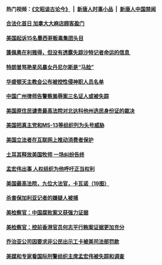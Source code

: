 #### 热门视频：[《文昭谈古论今》](https://github.com/gfw-breaker/wenzhao/blob/master/README.md?t=10180333) &nbsp;|&nbsp; [新唐人时事小品](https://github.com/gfw-breaker/ntdtv-comedy/blob/master/README.md?t=10180333) &nbsp;|&nbsp; [新唐人中国禁闻](https://github.com/gfw-breaker/ntdtv-news/blob/master/README.md?t=10180333)

#### [合法化首日 加拿大大麻店顾客盈门](../pages/zvyyieoqvp/4617848.md?t=10180333) 

#### [美国起诉15名墨西哥贩毒集团头目](../pages/zvyyieoqvp/4617470.md?t=10180333) 

#### [蓬佩奥在利雅得，但没有透露失踪沙特记者命运的信息 ](../pages/zvyyieoqvp/4616400.md?t=10180333) 

#### [特朗普骂艳星风暴女丹尼尔斯是“马脸”](../pages/zvyyieoqvp/4616283.md?t=10180333) 

#### [华盛顿天主教会公布被控性侵神职人员名单](../pages/zvyyieoqvp/4616067.md?t=10180333) 

#### [中国广州律师告警察羞辱案三名证人或被失踪](../pages/zvyyieoqvp/4615369.md?t=10180333) 

#### [美国原住民谴责最高法院对北达科他州选民身份证的裁决](../pages/zvyyieoqvp/4614715.md?t=10180333) 

#### [美国把真主党和MS-13等组织列为头号威胁](../pages/zvyyieoqvp/4614418.md?t=10180333) 

#### [美国立法者在互联网上推动消费者保护](../pages/zvyyieoqvp/4611606.md?t=10180333) 

#### [土耳其释放美国牧师 一场纠纷告终](../pages/zvyyieoqvp/4611557.md?t=10180333) 

#### [孟宏伟出事  人权组织为他呼吁正当权利](../pages/zvyyieoqvp/4609886.md?t=10180333) 

#### [美国最高法院，九位大法官，卡瓦诺（19图）](../pages/zvyyieoqvp/4605718.md?t=10180333) 

#### [杀害保加利亚记者的嫌疑人被捕](../pages/zvyyieoqvp/4608275.md?t=10180333) 

#### [美检察官：中国腐败案又获强力证据](../pages/zvyyieoqvp/4608157.md?t=10180333) 

#### [美检察官：控前香港官员何志平行贿案证据更加充分](../pages/zvyyieoqvp/4607100.md?t=10180333) 

#### [乔治亚公司因要求非公民出示工卡被美司法部罚款](../pages/zvyyieoqvp/4607046.md?t=10180333) 

#### [美媒和专家看国际刑警组织主席孟宏伟被失踪和调查](../pages/zvyyieoqvp/4604909.md?t=10180333) 

